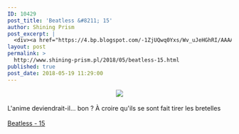 ```yaml
---
ID: 10429
post_title: 'Beatless &#8211; 15'
author: Shining Prism
post_excerpt: |
  <div><a href="https://4.bp.blogspot.com/-1ZjUQwq0Yxs/Wv_uJeHGhRI/AAAAAAAAB3I/w9KKeuXXjQUCSGNdBX3RAie2vjIFXBLsgCLcBGAs/s1600/Beatless%2B-%2B18.png"><img border="0" src="https://4.bp.blogspot.com/-1ZjUQwq0Yxs/Wv_uJeHGhRI/AAAAAAAAB3I/w9KKeuXXjQUCSGNdBX3RAie2vjIFXBLsgCLcBGAs/s1600/Beatless%2B-%2B18.png"></a></div><br>L'anime deviendrait-il... bon ? &Agrave; croire qu'ils se sont fait tirer les bretelles<br><br><a href="http://jheberg.net/captcha/shining-prism-beatless-15/">Beatless - 15</a>
layout: post
permalink: >
  http://www.shining-prism.pl/2018/05/beatless-15.html
published: true
post_date: 2018-05-19 11:29:00
---
```

<div class="separator" style="clear: both; text-align: center;"><a href="https://4.bp.blogspot.com/-1ZjUQwq0Yxs/Wv_uJeHGhRI/AAAAAAAAB3I/w9KKeuXXjQUCSGNdBX3RAie2vjIFXBLsgCLcBGAs/s1600/Beatless%2B-%2B18.png" imageanchor="1" style="margin-left: 1em; margin-right: 1em;"><img border="0" data-original-height="720" data-original-width="1280" src="https://4.bp.blogspot.com/-1ZjUQwq0Yxs/Wv_uJeHGhRI/AAAAAAAAB3I/w9KKeuXXjQUCSGNdBX3RAie2vjIFXBLsgCLcBGAs/s1600/Beatless%2B-%2B18.png" /></a></div><br />L'anime deviendrait-il... bon ? À croire qu'ils se sont fait tirer les bretelles<br /><br /><a href="http://jheberg.net/captcha/shining-prism-beatless-15/">Beatless - 15</a>